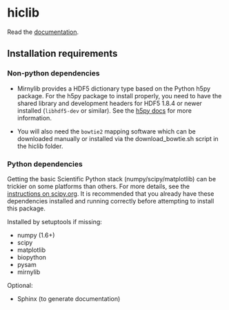 hiclib
======

Read the [documentation](http://mirnylab.bitbucket.org/hiclib/index.html).

Installation requirements
-------------------------

### Non-python dependencies

- Mirnylib provides a HDF5 dictionary type based on the Python h5py package. For the h5py package to install properly, you need to have the shared library and development headers for HDF5 1.8.4 or newer installed (`libhdf5-dev` or similar). See the [h5py docs](http://docs.h5py.org/en/latest/build.html) for more information.

- You will also need the `bowtie2` mapping software which can be downloaded manually or installed via the download_bowtie.sh script in the hiclib folder.

### Python dependencies

Getting the basic Scientific Python stack (numpy/scipy/matplotlib) can be trickier on some platforms than others. For more details, see the [instructions on scipy.org](http://www.scipy.org/install.html). It is recommended that you already have these dependencies installed and running correctly before attempting to install this package.

Installed by setuptools if missing:

- numpy (1.6+)
- scipy
- matplotlib
- biopython
- pysam
- mirnylib

Optional:

- Sphinx (to generate documentation)